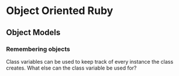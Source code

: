 # Object Oriented Ruby
## Object Models
### Remembering objects

Class variables can be used to keep track of every instance the class creates. What else can the class variable be used for?

